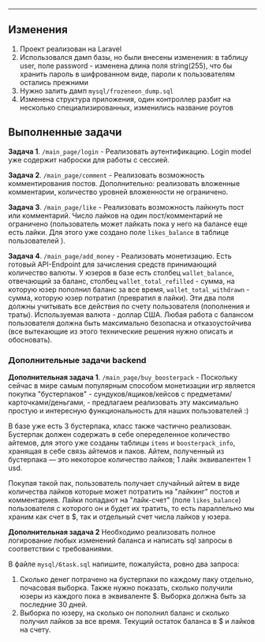 -------------------------

## Изменения

1. Проект реализован на Laravel
2. Использовался дамп базы, но были внесены изменения: в таблицу user, поле password - изменена длина поля string(255), что бы хранить пароль в шифрованном виде, пароли к пользователям остались прежними
3. Нужно залить дамп `mysql/frozeneon_dump.sql`
4. Изменена структура приложения, один контроллер разбит на несколько специализированных, изменились название роутов

## Выполненные задачи

**Задача 1**. `/main_page/login` - Реализовать аутентификацию. Login model уже содержит наброски для работы с сессией.

**Задача 2**. `/main_page/comment` - Реализовать возможность комментирования постов. Дополнительно: реализовать вложенные комментарии, количество уровней вложенности не ограничено.

**Задача 3**. `/main_page/like` - Реализовать возможность лайкнуть пост или комментарий. Число лайков на один пост/комментарий не ограничено (пользователь может лайкать пока у него на балансе еще есть лайки. Для этого уже создано поле `likes_balance` в таблице пользователей ).

**Задача 4**. `/main_page/add_money` - Реализовать монетизацию. Есть готовый API-Endpoint для зачисления средств принимающий количество валюты. У юзеров в базе есть
столбец `wallet_balance`, отвечающий за баланс, столбец `wallet_total_refilled` - сумма, на которую юзер пополнил баланс за все время, `wallet_total_withdrawn` - сумма, которую юзер потратил (превратил в лайки). Эти два поля должны учитывать все действия по счету пользователя (пополнения и траты). Используемая валюта - доллар США. Любая работа с балансом пользователя должна быть максимально безопасна и отказоустойчива (все вытекающие из этого технические решения нужно описать и обосновать).

### Дополнительные задачи backend

**Дополнительная задача 1**. `/main_page/buy_boosterpack` - Поскольку сейчас в мире самым популярным способом монетизации игр является покупка "бустерпаков" - сундуков/ящиков/кейсов с
предметами/карточками/деньгами, - предлагаем реализовать эту максимально простую и интересную функциональность для наших пользователей :)

В базе уже есть 3 бустерпака, класс также частично реализован.
Бустерпак должен содержать в себе опеределенное количество айтемов, для этого уже созданы таблицы `items` и `boosterpack_info`, хранящая в себе связь айтемов и паков.
Айтем, полученный из бустерпака — это некоторое количество лайков; 1 лайк эквивалентен 1 usd.

Покупая такой пак, пользователь получает случайный айтем в виде количества лайков которые может потратить на "лайкинг" постов и комментариев.
Лайки попадают на "лайк-счет" (поле `likes_balance`) пользователя с которого он и будет их
тратить, то есть параллельно мы храним как счет в $, так и отдельный счет числа лайков у юзера.

**Дополнительная задача  2** Необходимо реализовать полное логирование любых изменений баланса и написать sql запросы в соответствии с требованиями.

В файле `mysql/6task.sql` напишите, пожалуйста, ровно два запроса:

1. Сколько денег потрачено на бустерпаки по каждому паку отдельно, почасовая выборка. Также нужно показать, сколько получили юзеры из каждого пока в эквиваленте $. Выборка должна
   быть за последние 30 дней.
2. Выборка по юзеру, на сколько он пополнил баланс и сколько получил лайков за все время. Текущий остаток баланса в $ и лайков на счету.
